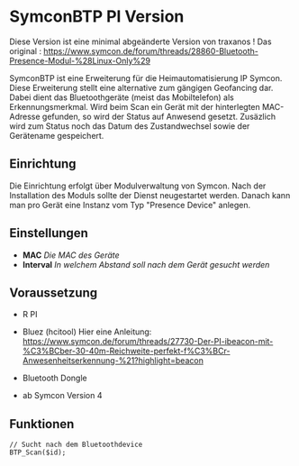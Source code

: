 # SymconBTP PI Version

Diese Version ist eine minimal abgeänderte Version von traxanos ! Das original : https://www.symcon.de/forum/threads/28860-Bluetooth-Presence-Modul-%28Linux-Only%29

SymconBTP ist eine Erweiterung für die Heimautomatisierung IP Symcon. Diese Erweiterung stellt eine alternative zum gängigen Geofancing dar. Dabei dient das Bluetoothgeräte (meist das Mobiltelefon) als Erkennungsmerkmal. Wird beim Scan ein Gerät mit der hinterlegten MAC-Adresse gefunden, so wird der Status auf Anwesend gesetzt. Zusäzlich wird zum Status noch das Datum des Zustandwechsel sowie der Gerätename gespeichert.

## Einrichtung

Die Einrichtung erfolgt über Modulverwaltung von Symcon. Nach der Installation des Moduls sollte der Dienst neugestartet werden. Danach kann man pro Gerät eine Instanz vom Typ "Presence Device" anlegen.

## Einstellungen

* **MAC**  _Die MAC des Geräte_
* **Interval**  _In welchem Abstand soll nach dem Gerät gesucht werden_

## Voraussetzung

* R PI 
* Bluez (hcitool) 
Hier eine Anleitung: https://www.symcon.de/forum/threads/27730-Der-PI-ibeacon-mit-%C3%BCber-30-40m-Reichweite-perfekt-f%C3%BCr-Anwesenheitserkennung-%21?highlight=beacon

* Bluetooth Dongle

* ab Symcon Version 4


## Funktionen

	// Sucht nach dem Bluetoothdevice
	BTP_Scan($id);
	
